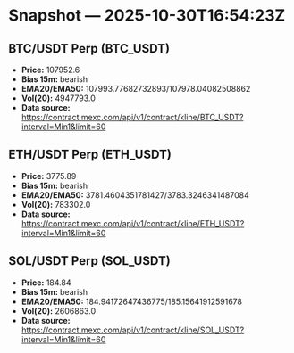 # Snapshot — 2025-10-30T16:54:23Z

## BTC/USDT Perp (BTC_USDT)
- **Price:** 107952.6
- **Bias 15m:** bearish
- **EMA20/EMA50:** 107993.77682732893/107978.04082508862
- **Vol(20):** 4947793.0
- **Data source:** https://contract.mexc.com/api/v1/contract/kline/BTC_USDT?interval=Min1&limit=60

## ETH/USDT Perp (ETH_USDT)
- **Price:** 3775.89
- **Bias 15m:** bearish
- **EMA20/EMA50:** 3781.4604351781427/3783.3246341487084
- **Vol(20):** 783302.0
- **Data source:** https://contract.mexc.com/api/v1/contract/kline/ETH_USDT?interval=Min1&limit=60

## SOL/USDT Perp (SOL_USDT)
- **Price:** 184.84
- **Bias 15m:** bearish
- **EMA20/EMA50:** 184.94172647436775/185.15641912591678
- **Vol(20):** 2606863.0
- **Data source:** https://contract.mexc.com/api/v1/contract/kline/SOL_USDT?interval=Min1&limit=60

